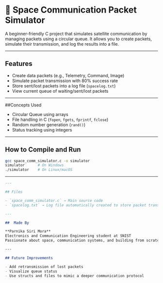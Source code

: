 # 🚀 Space Communication Packet Simulator

A beginner-friendly C project that simulates satellite communication by managing packets using a circular queue. It allows you to create packets, simulate their transmission, and log the results into a file.

---

## Features

- Create data packets (e.g., Telemetry, Command, Image)
- Simulate packet transmission with 80% success rate
- Store sent/lost packets into a log file (`spacelog.txt`)
- View current queue of waiting/sent/lost packets

---

##Concepts Used

- Circular Queue using arrays
- File handling in C (`fopen`, `fgets`, `fprintf`, `fclose`)
- Random number generation (`rand()`)
- Status tracking using integers

---

## How to Compile and Run

```bash
gcc space_comm_simulator.c -o simulator
simulator      # On Windows
./simulator    # On Linux/macOS
```
---

```markdown
---

## Files

- `space_comm_simulator.c` → Main source code
- `spacelog.txt` → Log file automatically created to store packet transmission results

---

##  Made By

**Parnika Siri Mora**  
Electronics and Communication Engineering student at SNIST  
Passionate about space, communication systems, and building from scratch using C.

---

## Future Improvements

- Add retransmission of lost packets  
- Visualize queue status  
- Use structs and files to mimic a deeper communication protocol  
```

